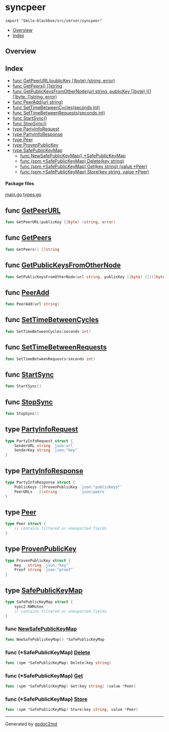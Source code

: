 

# syncpeer
`import "Smilo-blackbox/src/server/syncpeer"`

* [Overview](#pkg-overview)
* [Index](#pkg-index)

## <a name="pkg-overview">Overview</a>



## <a name="pkg-index">Index</a>
* [func GetPeerURL(publicKey []byte) (string, error)](#GetPeerURL)
* [func GetPeers() []string](#GetPeers)
* [func GetPublicKeysFromOtherNode(url string, publicKey []byte) ([][]byte, []string, error)](#GetPublicKeysFromOtherNode)
* [func PeerAdd(url string)](#PeerAdd)
* [func SetTimeBetweenCycles(seconds int)](#SetTimeBetweenCycles)
* [func SetTimeBetweenRequests(seconds int)](#SetTimeBetweenRequests)
* [func StartSync()](#StartSync)
* [func StopSync()](#StopSync)
* [type PartyInfoRequest](#PartyInfoRequest)
* [type PartyInfoResponse](#PartyInfoResponse)
* [type Peer](#Peer)
* [type ProvenPublicKey](#ProvenPublicKey)
* [type SafePublicKeyMap](#SafePublicKeyMap)
  * [func NewSafePublicKeyMap() *SafePublicKeyMap](#NewSafePublicKeyMap)
  * [func (spm *SafePublicKeyMap) Delete(key string)](#SafePublicKeyMap.Delete)
  * [func (spm *SafePublicKeyMap) Get(key string) (value *Peer)](#SafePublicKeyMap.Get)
  * [func (spm *SafePublicKeyMap) Store(key string, value *Peer)](#SafePublicKeyMap.Store)


#### <a name="pkg-files">Package files</a>
[main.go](/src/Smilo-blackbox/src/server/syncpeer/main.go) [types.go](/src/Smilo-blackbox/src/server/syncpeer/types.go) 





## <a name="GetPeerURL">func</a> [GetPeerURL](/src/target/main.go?s=3001:3050#L152)
``` go
func GetPeerURL(publicKey []byte) (string, error)
```


## <a name="GetPeers">func</a> [GetPeers](/src/target/main.go?s=2810:2834#L142)
``` go
func GetPeers() []string
```


## <a name="GetPublicKeysFromOtherNode">func</a> [GetPublicKeysFromOtherNode](/src/target/main.go?s=3200:3289#L160)
``` go
func GetPublicKeysFromOtherNode(url string, publicKey []byte) ([][]byte, []string, error)
```


## <a name="PeerAdd">func</a> [PeerAdd](/src/target/main.go?s=2689:2713#L138)
``` go
func PeerAdd(url string)
```


## <a name="SetTimeBetweenCycles">func</a> [SetTimeBetweenCycles](/src/target/main.go?s=613:651#L38)
``` go
func SetTimeBetweenCycles(seconds int)
```


## <a name="SetTimeBetweenRequests">func</a> [SetTimeBetweenRequests](/src/target/main.go?s=507:547#L34)
``` go
func SetTimeBetweenRequests(seconds int)
```


## <a name="StartSync">func</a> [StartSync](/src/target/main.go?s=432:448#L26)
``` go
func StartSync()
```


## <a name="StopSync">func</a> [StopSync](/src/target/main.go?s=465:480#L30)
``` go
func StopSync()
```



## <a name="PartyInfoRequest">type</a> [PartyInfoRequest](/src/target/types.go?s=52:144#L8)
``` go
type PartyInfoRequest struct {
    SenderURL string `json:url`
    SenderKey string `json:"key"`
}
```









## <a name="PartyInfoResponse">type</a> [PartyInfoResponse](/src/target/types.go?s=146:272#L13)
``` go
type PartyInfoResponse struct {
    PublicKeys []ProvenPublicKey `json:"publicKeys"`
    PeerURLs   []string          `json:peers`
}
```









## <a name="Peer">type</a> [Peer](/src/target/types.go?s=363:482#L23)
``` go
type Peer struct {
    // contains filtered or unexported fields
}
```









## <a name="ProvenPublicKey">type</a> [ProvenPublicKey](/src/target/types.go?s=274:361#L18)
``` go
type ProvenPublicKey struct {
    Key   string `json:"key"`
    Proof string `json:"proof"`
}
```









## <a name="SafePublicKeyMap">type</a> [SafePublicKeyMap](/src/target/types.go?s=484:558#L31)
``` go
type SafePublicKeyMap struct {
    sync2.RWMutex
    // contains filtered or unexported fields
}
```






### <a name="NewSafePublicKeyMap">func</a> [NewSafePublicKeyMap](/src/target/types.go?s=560:604#L36)
``` go
func NewSafePublicKeyMap() *SafePublicKeyMap
```




### <a name="SafePublicKeyMap.Delete">func</a> (\*SafePublicKeyMap) [Delete](/src/target/types.go?s=821:868#L49)
``` go
func (spm *SafePublicKeyMap) Delete(key string)
```



### <a name="SafePublicKeyMap.Get">func</a> (\*SafePublicKeyMap) [Get](/src/target/types.go?s=676:734#L42)
``` go
func (spm *SafePublicKeyMap) Get(key string) (value *Peer)
```



### <a name="SafePublicKeyMap.Store">func</a> (\*SafePublicKeyMap) [Store](/src/target/types.go?s=933:992#L55)
``` go
func (spm *SafePublicKeyMap) Store(key string, value *Peer)
```







- - -
Generated by [godoc2md](http://godoc.org/github.com/davecheney/godoc2md)
